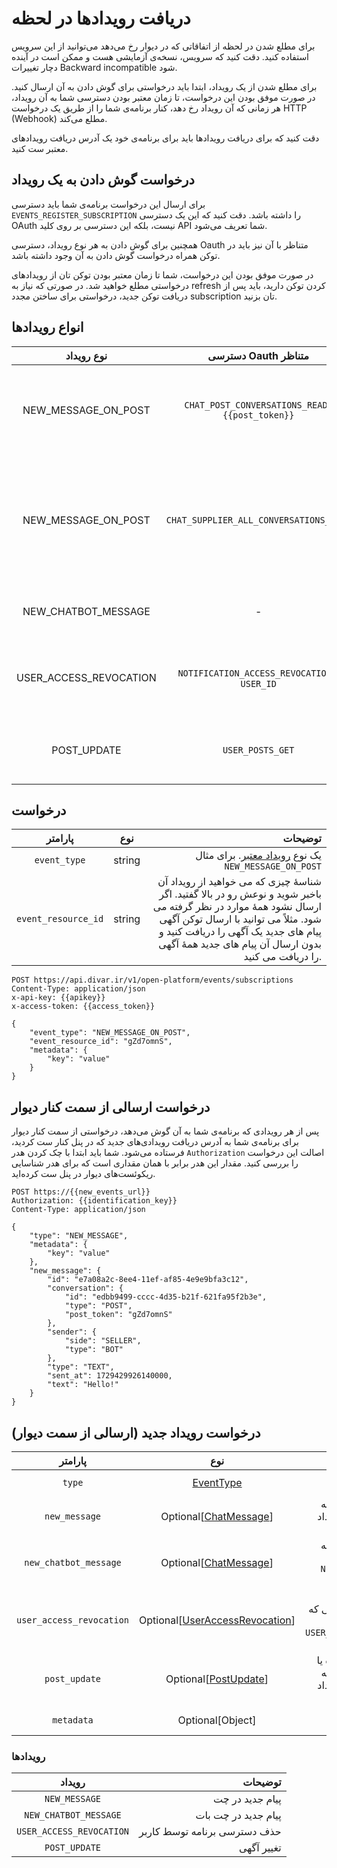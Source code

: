 # دریافت رویدادها در لحظه

برای مطلع شدن در لحظه از اتفاقاتی که در دیوار رخ می‌دهد می‌توانید از این سرویس
استفاده کنید. دقت کنید که سرویس، نسخه‌ی آزمایشی هست و ممکن است در آینده دچار تغییرات
Backward incompatible
شود.

برای مطلع شدن از یک رویداد، ابتدا باید درخواستی برای گوش دادن به آن ارسال کنید.
در صورت موفق بودن این درخواست، تا زمان معتبر بودن دسترسی شما به آن رویداد، هر زمانی که
آن رویداد رخ دهد، کنار برنامه‌ی شما را از طریق یک درخواست HTTP (Webhook) مطلع می‌کند.

دقت کنید که برای دریافت رویدادها باید برای برنامه‌ی خود یک آدرس دریافت رویداد‌های معتبر
ست کنید.

## درخواست گوش دادن به یک رویداد

برای ارسال این درخواست برنامه‌ی شما باید دسترسی `EVENTS_REGISTER_SUBSCRIPTION` را داشته باشد.
دقت کنید که این یک دسترسی OAuth نیست، بلکه این دسترسی بر روی کلید API شما تعریف می‌شود.

همچنین برای گوش دادن به هر نوع رویداد، دسترسی Oauth متناظر با آن نیز باید در توکن همراه درخواست گوش دادن به آن وجود
داشته باشد.

در صورت موفق بودن این درخواست، شما تا زمان معتبر بودن توکن تان از رویداد‌های درخواستی مطلع خواهید شد.
در صورتی که نیاز به refresh کردن توکن دارید، باید پس از دریافت توکن جدید، درخواستی برای ساختن مجدد subscription تان بزنید.

## انواع رویداد‌ها

|       نوع رویداد       |              دسترسی Oauth متناظر              |                                                                                                   توضیحات | 
|:----------------------:|:---------------------------------------------:|----------------------------------------------------------------------------------------------------------:|
|  NEW_MESSAGE_ON_POST   | `CHAT_POST_CONVERSATIONS_READ.{{post_token}}` |                                       مطلع شدن از پیام‌های جدید بر روی چت **یک** آگهی. فقط برای آگهی گذار |
|  NEW_MESSAGE_ON_POST   |    `CHAT_SUPPLIER_ALL_CONVERSATIONS_READ`     | مطلع شدن از پیام‌های جدید بر روی تمام چت‌های تمام آگهی‌های یک فرد. **فقط برای چت های مربوط به آگهی گذار** |
|  NEW_CHATBOT_MESSAGE   |                       -                       |                                                                   مطلع شدن از پیام جدید کاربران به چت بات |
| USER_ACCESS_REVOCATION | `NOTIFICATION_ACCESS_REVOCATION` و `USER_ID`  |                                                          مطلع شدن از حذف شدن دسترسی‌های برنامه توسط کاربر |
|      POST_UPDATE       |               `USER_POSTS_GET`                |                                                       مطلع شدن از تغییرات آگهی‌ منتشر شده و آگهی در جریان |

## درخواست

|       پارامتر       |  نوع   |                                                                                                                                                                                                                                                     توضیحات |
|:-------------------:|:------:|------------------------------------------------------------------------------------------------------------------------------------------------------------------------------------------------------------------------------------------------------------:|
|    `event_type`     | string |                                                                                                                                                                                     یک نوع [رویداد معتبر](#انواع-رویدادها). برای مثال `NEW_MESSAGE_ON_POST` |
| `event_resource_id` | string | شناسهٔ چیزی که می خواهید از رویداد آن باخبر شوید و نوعش رو در بالا گفتید. اگر ارسال نشود همهٔ موارد در نظر گرفته می شود. مثلاً می توانید با ارسال توکن آگهی پیام های جدید یک آگهی را دریافت کنید و بدون ارسال آن پیام های جدید همهٔ آگهی را دریافت می کنید. |

```http request
POST https://api.divar.ir/v1/open-platform/events/subscriptions
Content-Type: application/json
x-api-key: {{apikey}}
x-access-token: {{access_token}}

{
    "event_type": "NEW_MESSAGE_ON_POST",
    "event_resource_id": "gZd7omnS",
    "metadata": {
        "key": "value"
    }
}
```

## درخواست ارسالی از سمت کنار دیوار

پس از هر رویدادی که برنامه‌ی شما به آن گوش‌ می‌دهد، درخواستی از سمت کنار دیوار برای
برنامه‌ی شما به آدرس دریافت رویدادی‌های جدید که در پنل کنار ست کردید، فرستاده می‌شود.
شما باید ابتدا با چک کردن هدر `Authorization` اصالت این درخواست را بررسی کنید. مقدار
این هدر برابر با همان مقداری است که برای هدر شناسایی ریکوئست‌های دیوار در پنل ست کرده‌اید.

```http request
POST https://{{new_events_url}}
Authorization: {{identification_key}}
Content-Type: application/json

{
    "type": "NEW_MESSAGE",
    "metadata": {
        "key": "value"
    },
    "new_message": {
        "id": "e7a08a2c-8ee4-11ef-af85-4e9e9bfa3c12",
        "conversation": {
            "id": "edbb9499-cccc-4d35-b21f-621fa95f2b3e",
            "type": "POST",
            "post_token": "gZd7omnS"
        },
        "sender": {
            "side": "SELLER",
            "type": "BOT"
        },
        "type": "TEXT",
        "sent_at": 1729429926140000,
        "text": "Hello!"
    } 
}
```

## درخواست رویداد جدید (ارسالی از سمت دیوار)

|         پارامتر          |                                    نوع                                    |                                                                            توضیحات |
|:------------------------:|:-------------------------------------------------------------------------:|-----------------------------------------------------------------------------------:|
|          `type`          |                          [EventType](#رویدادها)                           |                                                نوع رویداد، برای مثال `NEW_MESSAGE` |
|      `new_message`       |          Optional[[ChatMessage](/events/chat.md/#chat-message)]           |                               پیام جدید. در صورتی که نوع رویداد `NEW_MESSAGE` باشد |
|  `new_chatbot_message`   |          Optional[[ChatMessage](/events/chat.md/#chat-message)]           |                       پیام جدید. در صورتی که نوع رویداد `NEW_CHATBOT_MESSAGE` باشد |
| `user_access_revocation` | Optional[[UserAccessRevocation](/events/auth.md/#user-access-revocation)] | حذف دسترسی برنامه توسط کاربر. در صورتی که نوع رویداد `USER_ACCESS_REVOCATION` باشد |
|      `post_update`       |           Optional[[PostUpdate](/events/post.md/#post-update)]            |        تغییر آگهی منتشر شده یا در جریان. در صورتی که نوع رویداد `POST_UPDATE` باشد |
|        `metadata`        |                             Optional[Object]                              |                                                  دیتای دلخواه از سمت برنامه‌ی شما. |

### رویدادها

|          رویداد          |                      توضیحات |
|:------------------------:|-----------------------------:|
|      `NEW_MESSAGE`       |              پیام جدید در چت |
|  `NEW_CHATBOT_MESSAGE`   |          پیام جدید در چت بات |
| `USER_ACCESS_REVOCATION` | حذف دسترسی برنامه توسط کاربر |
|      `POST_UPDATE`       |                   تغییر آگهی |
